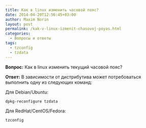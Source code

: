 ```yaml
---
title: Как в linux изменить часовой пояс?
date: 2014-04-20T12:56:45+03:00
author: Maxim Norin
layout: post
permalink: /kak-v-linux-izmenit-chasovoj-poyas.html
categories:
  - Вопросы и ответы
tags:
  - tzconfig
  - tzdata
---
```

__Вопрос:__ Как в linux изменить текущий часовой пояс?
<!--more-->

__Ответ:__ В зависимости от дистрибутива может потребоваться выполнить одну из следующих команд:

Для Debian/Ubuntu:
```
dpkg-reconfigure tzdata
```
Для RedHat/CentOS/Fedora:
```
tzconfig
```
